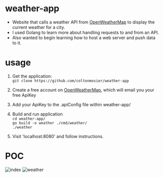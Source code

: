# weather-app
* Website that calls a weather API from [OpenWeatherMap](https://home.openweathermap.org/) to display the current weather for a city.
* I used Golang to learn more about handling requests to and from an API.
* Also wanted to begin learning how to host a web server and push data to it.
# usage
1. Get the application:  
`git clone https://github.com/coltonmosier/weather-app`

2. Create a free account on [OpenWeatherMap](https://home.openweathermap.org/), which will email you your free ApiKey
3. Add your ApiKey to the .apiConfig file within weather-app/
4. Build and run application  
`cd weather-app/`  
`go build -o weather ./cmd/weather/`  
`./weather`
5. Visit 'localhost:8080' and follow instructions.

# POC
![index](https://user-images.githubusercontent.com/48069930/192920817-acd14b45-ce79-4fe4-b5a2-50439e23c912.png)
![weather](https://user-images.githubusercontent.com/48069930/192920853-ef5ba9ff-3e48-48e9-913e-fbc7ca59477a.png)
